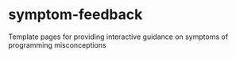 # symptom-feedback
Template pages for providing interactive guidance on symptoms of programming misconceptions
